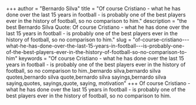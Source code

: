 +++
author = "Bernardo Silva"
title = "Of course Cristiano - what he has done over the last 15 years in football - is probably one of the best players ever in the history of football, so no comparison to him."
description = "the best Bernardo Silva Quote: Of course Cristiano - what he has done over the last 15 years in football - is probably one of the best players ever in the history of football, so no comparison to him."
slug = "of-course-cristiano---what-he-has-done-over-the-last-15-years-in-football---is-probably-one-of-the-best-players-ever-in-the-history-of-football-so-no-comparison-to-him"
keywords = "Of course Cristiano - what he has done over the last 15 years in football - is probably one of the best players ever in the history of football, so no comparison to him.,bernardo silva,bernardo silva quotes,bernardo silva quote,bernardo silva sayings,bernardo silva saying,quotes, sayings,quote, saying, motivation"
+++
Of course Cristiano - what he has done over the last 15 years in football - is probably one of the best players ever in the history of football, so no comparison to him.
